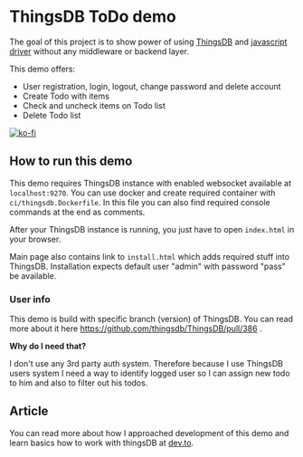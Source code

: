 # ThingsDB ToDo demo

The goal of this project is to show power of using [ThingsDB](https://www.thingsdb.io/)
and [javascript driver](https://github.com/stefanak-michal/thingsdb.js) without any middleware or backend layer.

This demo offers:

- User registration, login, logout, change password and delete account
- Create Todo with items
- Check and uncheck items on Todo list
- Delete Todo list

[![ko-fi](https://ko-fi.com/img/githubbutton_sm.svg)](https://ko-fi.com/Z8Z5ABMLW)

## How to run this demo

This demo requires ThingsDB instance with enabled websocket available at `localhost:9270`. You can use docker and create required container with `ci/thingsdb.Dockerfile`. In
this file you can also find required console commands at the end as comments.

After your ThingsDB instance is running, you just have to open `index.html` in your browser.

Main page also contains link to `install.html` which adds required stuff into ThingsDB. Installation expects default user "admin" with password "pass" be available.

### User info

This demo is build with specific branch (version) of ThingsDB. You can read more about it
here https://github.com/thingsdb/ThingsDB/pull/386 .

**Why do I need that?**

I don't use any 3rd party auth system. Therefore because I use ThingsDB users system I need a way to identify logged
user so I can assign new todo to him and also to filter out his todos.

## Article

You can read more about how I approached development of this demo and learn basics how to work with thingsDB at [dev.to](https://dev.to/stefanak-michal/let-me-explain-a-thingsdb-todo-app-demo-2n9g). 
